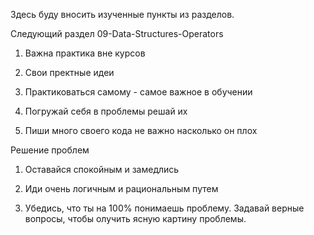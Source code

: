 Здесь буду вносить изученные пункты из разделов.

Следующий раздел 09-Data-Structures-Operators

























1. Важна практика вне курсов

2. Свои пректные идеи

3. Практиковаться самому - самое важное в обучении

4. Погружай себя в проблемы решай их

5. Пиши много своего кода не важно насколько он плох

Решение проблем

1. Оставайся спокойным и замедлись

2. Иди очень логичным и рациональным путем

3. Убедись, что ты на 100% понимаешь проблему.
   Задавай верные вопросы, чтобы олучить ясную
   картину проблемы.

